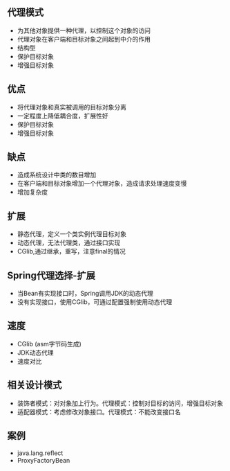 ## 代理模式
* 为其他对象提供一种代理，以控制这个对象的访问
* 代理对象在客户端和目标对象之间起到中介的作用
* 结构型
* 保护目标对象
* 增强目标对象

## 优点
* 将代理对象和真实被调用的目标对象分离
* 一定程度上降低耦合度，扩展性好
* 保护目标对象
* 增强目标对象

## 缺点
* 造成系统设计中类的数目增加
* 在客户端和目标对象增加一个代理对象，造成请求处理速度变慢
* 增加复杂度

## 扩展
* 静态代理，定义一个类实例代理目标对象
* 动态代理，无法代理类，通过接口实现
* CGlib,通过继承，重写，注意final的情况

## Spring代理选择-扩展
* 当Bean有实现接口时，Spring调用JDK的动态代理
* 没有实现接口，使用CGlib，可通过配置强制使用动态代理

## 速度
* CGlib (asm字节码生成)
* JDK动态代理
* 速度对比

## 相关设计模式
* 装饰者模式：对对象加上行为。代理模式：控制对目标的访问，增强目标对象
* 适配器模式：考虑修改对象接口。代理模式：不能改变接口名

## 案例
* java.lang.reflect
* ProxyFactoryBean